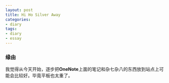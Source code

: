```yaml
---
layout: post
title: Hi Ho Silver Away
categories:
- diary
tags:
- diary
- essay
---
```


### 缘由
我觉得从今天开始，逐步把**OneNote**上面的笔记和杂七杂八的东西放到站点上可能会比较好。毕竟平板也太重了。